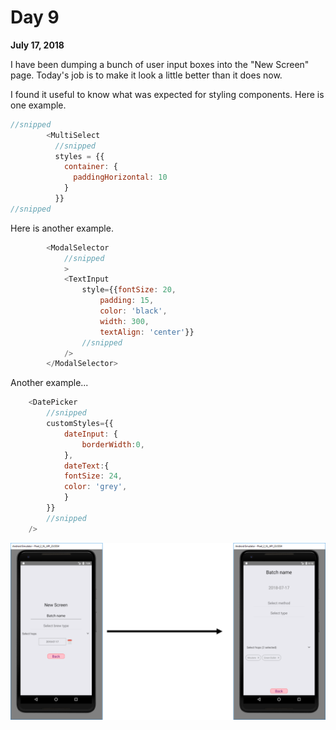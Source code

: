# Day 9

**July 17, 2018**  

I have been dumping a bunch of user input boxes into the "New Screen" page. Today's job is to make it look a little better than it does now. 

I found it useful to know what was expected for styling components. Here is one example. 
```js
//snipped
        <MultiSelect
          //snipped
          styles = {{
            container: {
              paddingHorizontal: 10
            }
          }}
//snipped
```
Here is another example. 
```js
        <ModalSelector
            //snipped
            >
            <TextInput
                style={{fontSize: 20,
                    padding: 15, 
                    color: 'black', 
                    width: 300,
                    textAlign: 'center'}}
                //snipped
            />
        </ModalSelector>

```
Another example...
```js
    <DatePicker
        //snipped
        customStyles={{
            dateInput: {
                borderWidth:0,
            },
            dateText:{
            fontSize: 24,
            color: 'grey',
            }
        }}
        //snipped
    />
```


![Styles - Google Pixel 2 XL](https://github.com/rayblick/100-days-of-code/raw/master/docs/images/day009_1.png "styles")
